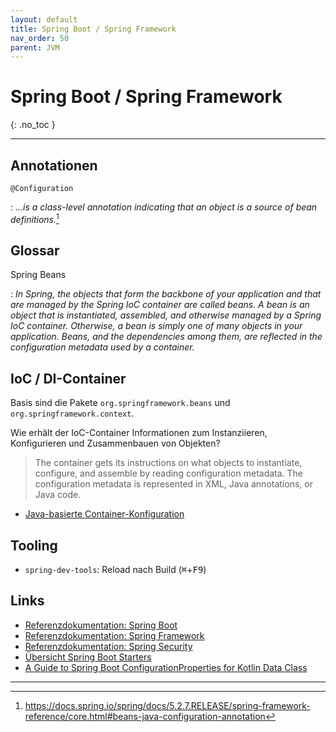 ```yaml
---
layout: default
title: Spring Boot / Spring Framework
nav_order: 50
parent: JVM
---
```


# Spring Boot / Spring Framework
{: .no_toc }

---

## Annotationen

`@Configuration`

: _...is a class-level annotation indicating that an object is a source of bean 
  definitions._[^annot-configuration]

## Glossar

Spring Beans

: _In Spring, the objects that form the backbone of your application and that
are managed by the Spring IoC container are called beans. A bean is an object
that is instantiated, assembled, and otherwise managed by a Spring IoC
container. Otherwise, a bean is simply one of many objects in your
application. Beans, and the dependencies among them, are reflected in the
configuration metadata used by a container._

## IoC / DI-Container

Basis sind die Pakete `org.springframework.beans` und `org.springframework.context`.

Wie erhält der IoC-Container Informationen zum Instanziieren, Konfigurieren und 
Zusammenbauen von Objekten?

> The container gets its instructions on what objects to instantiate, configure, 
> and assemble by reading configuration metadata. The configuration metadata is 
> represented in XML, Java annotations, or Java code.

* <i class="bi bi-exclamation-triangle-filled"></i> [Java-basierte Container-Konfiguration](https://docs.spring.io/spring/docs/5.2.7.RELEASE/spring-framework-reference/core.html#beans-java)

## Tooling

* `spring-dev-tools`: Reload nach Build (<kbd>⌘</kbd>+<kbd>F9</kbd>)

## Links

* [Referenzdokumentation: Spring Boot](https://docs.spring.io/spring-boot/docs/2.3.1.RELEASE/reference/html/index.html)
* [Referenzdokumentation: Spring Framework](https://docs.spring.io/spring/docs/5.2.7.RELEASE/spring-framework-reference/index.html)
* [Referenzdokumentation: Spring Security](https://docs.spring.io/spring-security/site/docs/5.3.2.RELEASE/reference/html5/)
* [Übersicht Spring Boot Starters](https://docs.spring.io/spring-boot/docs/2.3.1.RELEASE/reference/html/using-spring-boot.html#using-boot-starter)
* [A Guide to Spring Boot ConfigurationProperties for Kotlin Data Class](https://towardsdatascience.com/a-guide-to-use-spring-boots-configurationproperties-annotation-in-kotlin-s-dataclass-1341c63110f4)

---

[^annot-configuration]: https://docs.spring.io/spring/docs/5.2.7.RELEASE/spring-framework-reference/core.html#beans-java-configuration-annotation